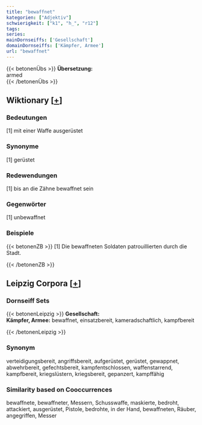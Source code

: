 ```yaml
---
title: "bewaffnet"
kategorien: ["Adjektiv"]
schwierigkeit: ["k1", "h_", "r12"]
tags:
series:
mainDornseiffs: ['Gesellschaft']
domainDornseiffs: ['Kämpfer, Armee']
url: "bewaffnet"
---
```


{{< betonenÜbs >}}
**Übersetzung:**  
armed  
{{< /betonenÜbs >}}

## Wiktionary [[+](https://de.wiktionary.org/wiki/bewaffnet)]

### Bedeutungen
[1] mit einer Waffe ausgerüstet  

### Synonyme
[1] gerüstet  

### Redewendungen
[1] bis an die Zähne bewaffnet sein  

### Gegenwörter
[1] unbewaffnet  

### Beispiele
{{< betonenZB >}}
[1] Die bewaffneten Soldaten patrouillierten durch die Stadt.  

{{< /betonenZB >}}

## Leipzig Corpora [[+](https://corpora.uni-leipzig.de/en/res?word=bewaffnet&corpusId=deu_newscrawl-public_2018)]

### Dornseiff Sets
{{< betonenLeipzig >}}
**Gesellschaft:**  
**Kämpfer, Armee:** bewaffnet, einsatzbereit, kameradschaftlich, kampfbereit  

{{< /betonenLeipzig >}}

### Synonym
verteidigungsbereit, angriffsbereit, aufgerüstet, gerüstet, gewappnet, abwehrbereit, gefechtsbereit, kampfentschlossen, waffenstarrend, kampfbereit, kriegslüstern, kriegsbereit, gepanzert, kampffähig


### Similarity based on Cooccurrences
bewaffnete, bewaffneter, Messern, Schusswaffe, maskierte, bedroht, attackiert, ausgerüstet, Pistole, bedrohte, in der Hand, bewaffneten, Räuber, angegriffen, Messer

